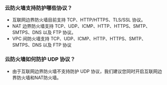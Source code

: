 ### 云防火墙支持防护哪些协议？
- 互联网边界防火墙目前支持 TCP、HTTP/HTTPS、TLS/SSL 协议。
- NAT 边界防火墙支持 TCP、UDP、ICMP、HTTP、HTTPS、SMTP、SMTPS、DNS 以及 FTP 协议。
- VPC 间防火墙支持 TCP、UDP、ICMP、HTTP、HTTPS、SMTP、SMTPS、DNS 以及 FTP 协议


### 云防火墙如何防护 UDP 协议？
- 由于互联网边界防火墙不支持防护 UDP 协议，我们建议您同时开启互联网边界防火墙和NAT防火墙。

